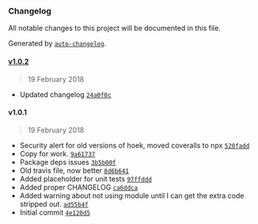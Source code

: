 ### Changelog
All notable changes to this project will be documented in this file.

Generated by [`auto-changelog`](https://github.com/CookPete/auto-changelog).

#### [v1.0.2](https://github.com/julianjensen/ssa-form/compare/v1.0.1...v1.0.2)
> 19 February 2018
- Updated changelog [`24a0f0c`](https://github.com/julianjensen/ssa-form/commit/24a0f0c82239d590272255f6df3c9e3ec242cf7d)

#### v1.0.1
> 19 February 2018
- Security alert for old versions of hoek, moved coveralls to npx [`520fadd`](https://github.com/julianjensen/ssa-form/commit/520fadda02f0a78106f537e301c305830cf62ac1)
- Copy for work. [`9a61737`](https://github.com/julianjensen/ssa-form/commit/9a617375e3ca56ae6a9675f741a1b4b59196dc88)
- Package deps issues [`3b5b00f`](https://github.com/julianjensen/ssa-form/commit/3b5b00ff63b7e6b3ce0cdaf66505896cac9cb4f5)
- Old travis file, now better [`8d6b641`](https://github.com/julianjensen/ssa-form/commit/8d6b641cc88ca0dc0a23b1e1bd650e7c18aa6a33)
- Added placeholder for unit tests [`97ffddd`](https://github.com/julianjensen/ssa-form/commit/97ffddd82076bf06870ef515c2c78f56f176ad25)
- Added proper CHANGELOG [`ca6ddca`](https://github.com/julianjensen/ssa-form/commit/ca6ddcac1618b921d72636b4cfe8f9563b256161)
- Added warning about not using module until I can get the extra code stripped out. [`ad55b4f`](https://github.com/julianjensen/ssa-form/commit/ad55b4fe85f2187805aadb8821acd11f590c8a87)
- Initial commit [`4e120d5`](https://github.com/julianjensen/ssa-form/commit/4e120d5ff89341f886d53ede19f4f515e1706270)

